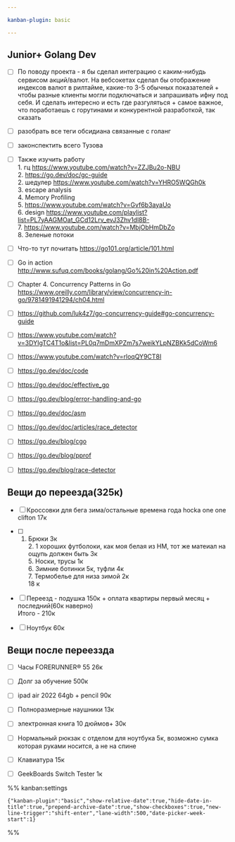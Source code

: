 ```yaml
---

kanban-plugin: basic

---
```


## Junior+ Golang Dev

- [ ] По поводу проекта - я бы сделал интеграцию с каким-нибудь сервисом акций/валют. На вебсокетах сделал бы отображение индексов валют в рилтайме, какие-то 3-5 обычных показателей + чтобы разные клиенты могли подключаться и запрашивать ифну под себя. И сделать интересно и есть где разгуляться + самое важное, что поработаешь с горутинами и конкурентной разработкой, так сказать
- [ ] разобрать все теги обсидиана связанные с голанг
- [ ] законспектить всего Тузова
- [ ] Также изучить работу<br>1. гц https://www.youtube.com/watch?v=ZZJBu2o-NBU<br>2. https://go.dev/doc/gc-guide<br>2. шедулер https://www.youtube.com/watch?v=YHRO5WQGh0k<br>3. escape analysis<br>4. Memory Profiling<br>5. https://www.youtube.com/watch?v=Gvf6b3ayaUo<br>6. design https://www.youtube.com/playlist?list=PL7yAAGMOat_GCd12Lrv_evJ3Zhv1dl8B-<br>7. https://www.youtube.com/watch?v=MbjObHmDbZo<br>8. Зеленые потоки
- [ ] Что-то тут почитать https://go101.org/article/101.html
- [ ] Go in action http://www.sufuq.com/books/golang/Go%20in%20Action.pdf
- [ ] Chapter 4. Concurrency Patterns in Go https://www.oreilly.com/library/view/concurrency-in-go/9781491941294/ch04.html
- [ ] https://github.com/luk4z7/go-concurrency-guide#go-concurrency-guide
- [ ] https://www.youtube.com/watch?v=3DYIgTC4T1o&list=PL0q7mDmXPZm7s7weikYLpNZBKk5dCoWm6
- [ ] https://www.youtube.com/watch?v=rloqQY9CT8I
- [ ] https://go.dev/doc/code
- [ ] https://go.dev/doc/effective_go
- [ ] https://go.dev/blog/error-handling-and-go
- [ ] https://go.dev/doc/asm
- [ ] https://go.dev/doc/articles/race_detector
- [ ] https://go.dev/blog/cgo
- [ ] https://go.dev/blog/pprof
- [ ] https://go.dev/blog/race-detector


## Вещи до переезда(325к)

- [ ] Кроссовки для бега зима/остальные времена года hocka one one clifton 17к
- [ ] 1. Брюки 3к<br>2. 1 хороших футболоки, как моя белая из HM, тот же матеиал на ощупь должен быть 3к<br>5. Носки, трусы 1к<br>6. Зимние ботинки 5к, туфли 4к<br>7. Термобелье для низа зимой 2к<br>18 к
- [ ] Переезд - подушка 150к + оплата квартиры первый месяц + последний(60к наверно)<br>Итого - 210к
- [ ] Ноутбук 60к


## Вещи после перееззда

- [ ] Часы FORERUNNER® 55 26к
- [ ] Долг за обучение 500к
- [ ] ipad air 2022 64gb + pencil 90к
- [ ] Полноразмерные наушники 13к
- [ ] электронная книга 10 дюймов+ 30к
- [ ] Нормальный рюкзак с отделом для ноутбука 5к, возможно сумка которая руками носится, а не на спине
- [ ] Клавиатура 15к
- [ ] GeekBoards Switch Tester 1к




%% kanban:settings
```
{"kanban-plugin":"basic","show-relative-date":true,"hide-date-in-title":true,"prepend-archive-date":true,"show-checkboxes":true,"new-line-trigger":"shift-enter","lane-width":500,"date-picker-week-start":1}
```
%%